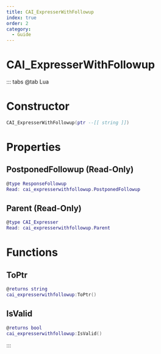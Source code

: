 ```yaml
---
title: CAI_ExpresserWithFollowup
index: true
order: 2
category:
  - Guide
---
```


# CAI_ExpresserWithFollowup

::: tabs
@tab Lua
# Constructor
```lua
CAI_ExpresserWithFollowup(ptr --[[ string ]])
```
# Properties
## PostponedFollowup (Read-Only)
```lua
@type ResponseFollowup
Read: cai_expresserwithfollowup.PostponedFollowup
```
## Parent (Read-Only)
```lua
@type CAI_Expresser
Read: cai_expresserwithfollowup.Parent
```
# Functions
## ToPtr
```lua
@returns string
cai_expresserwithfollowup:ToPtr()
```
## IsValid
```lua
@returns bool
cai_expresserwithfollowup:IsValid()
```

:::